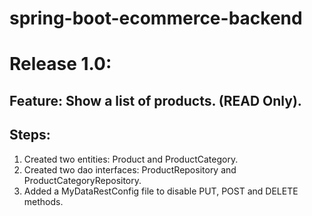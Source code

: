 # spring-boot-ecommerce-backend


# Release 1.0:

## Feature: Show a list of products. (READ Only). 

## Steps:
1. Created two entities: Product and ProductCategory.
2. Created two dao interfaces: ProductRepository and ProductCategoryRepository.
3. Added a MyDataRestConfig file to disable PUT, POST and DELETE methods. 
